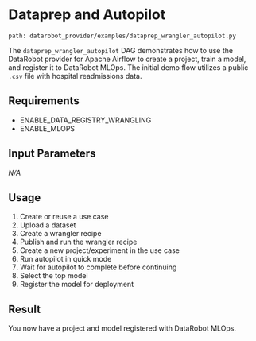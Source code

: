 # Dataprep and Autopilot

`path: datarobot_provider/examples/dataprep_wrangler_autopilot.py`

The `dataprep_wrangler_autopilot` DAG demonstrates how to use the DataRobot provider for Apache Airflow to create a project, train a model, and register it to DataRobot MLOps.
The initial demo flow utilizes a public `.csv` file with hospital readmissions data.

## Requirements

* ENABLE_DATA_REGISTRY_WRANGLING
* ENABLE_MLOPS

## Input Parameters

_N/A_

## Usage

1. Create or reuse a use case
2. Upload a dataset
3. Create a wrangler recipe
4. Publish and run the wrangler recipe
5. Create a new project/experiment in the use case
6. Run autopilot in quick mode
7. Wait for autopilot to complete before continuing
8. Select the top model
9. Register the model for deployment

## Result

You now have a project and model registered with DataRobot MLOps.
